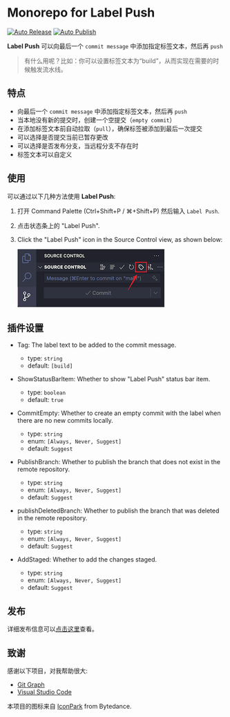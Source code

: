 # Monorepo for Label Push

[![Auto Release](https://github.com/wy-luke/label-push/actions/workflows/release.yml/badge.svg)](https://github.com/wy-luke/label-push/actions/workflows/release.yml)
[![Auto Publish](https://github.com/wy-luke/label-push/actions/workflows/publish.yml/badge.svg)](https://github.com/wy-luke/label-push/actions/workflows/publish.yml)

**Label Push** 可以向最后一个 `commit message` 中添加指定标签文本，然后再 `push`

> 有什么用呢？比如：你可以设置标签文本为“build”，从而实现在需要的时候触发流水线。

## 特点

- 向最后一个 `commit message` 中添加指定标签文本，然后再 `push`
- 当本地没有新的提交时，创建一个空提交（`empty commit`）
- 在添加标签文本前自动拉取（`pull`），确保标签被添加到最后一次提交
- 可以选择是否提交当前已暂存更改
- 可以选择是否发布分支，当远程分支不存在时
- 标签文本可以自定义

## 使用

可以通过以下几种方法使用 **Label Push**:

1. 打开 Command Palette (Ctrl+Shift+P / ⌘+Shift+P) 然后输入 `Label Push`.
2. 点击状态条上的 "Label Push".
3. Click the "Label Push" icon in the Source Control view, as shown below:

   ![Souce Control View Navigation Menu](https://raw.githubusercontent.com/wy-luke/label-push/main/apps/vscode/resources/menu-navigation.png)

## 插件设置

- Tag: The label text to be added to the commit message.

  - type: `string`
  - default: `[build]`

- ShowStatusBarItem: Whether to show "Label Push" status bar item.

  - type: `boolean`
  - default: `true`

- CommitEmpty: Whether to create an empty commit with the label when there are no new commits locally.

  - type: `string`
  - enum: `[Always, Never, Suggest]`
  - default: `Suggest`

- PublishBranch: Whether to publish the branch that does not exist in the remote repository.

  - type: `string`
  - enum: `[Always, Never, Suggest]`
  - default: `Suggest`

- publishDeletedBranch: Whether to publish the branch that was deleted in the remote repository.

  - type: `string`
  - enum: `[Always, Never, Suggest]`
  - default: `Suggest`

- AddStaged: Whether to add the changes staged.
  - type: `string`
  - enum: `[Always, Never, Suggest]`
  - default: `Suggest`

## 发布

详细发布信息可以[点击这里](CHANGELOG.md)查看。

## 致谢

感谢以下项目，对我帮助很大:

- [Git Graph](https://github.com/mhutchie/vscode-git-graph)
- [Visual Studio Code](https://github.com/microsoft/vscode)

本项目的图标来自 [IconPark](https://github.com/bytedance/iconpark) from Bytedance.

